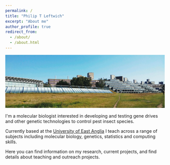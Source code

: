 ```yaml
---
permalink: /
title: "Philip T Leftwich"
excerpt: "About me"
author_profile: true
redirect_from: 
  - /about/
  - /about.html
---
```

<img src='/images/UEA.jpg'>

I'm a molecular biologist interested in developing and testing gene drives and other genetic technologies to control pest insect species.  

Currently based at the [University of East Anglia](https://people.uea.ac.uk/p_leftwich) I teach across a range of subjects including molecular biology, genetics, statistics and computing skills.


Here you can find information on my research, current projects, and find details about teaching and outreach projects.


<meta name="twitter:card" content="summary" />
<meta name="twitter:site" content="@philipleftwich" />
<meta name="twitter:title" content="Philip Leftwich" />
<meta name="twitter:description" content="Academic website for Philip Leftwich, PhD" />
<meta name="twitter:image" content="leftwichsmall.jpg" />
